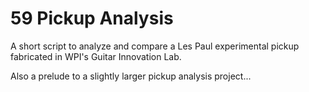 # 59 Pickup Analysis 

A short script to analyze and compare a Les Paul experimental pickup fabricated in WPI's Guitar Innovation Lab. 

Also a prelude to a slightly larger pickup analysis project...
